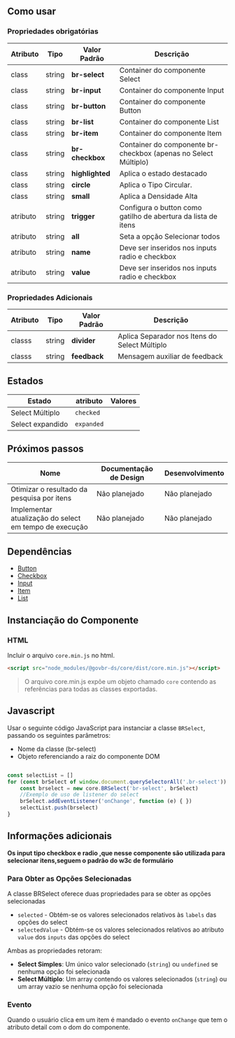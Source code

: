 
## Como usar



### Propriedades obrigatórias

| Atributo | Tipo     | Valor Padrão    | Descrição                                     |
| -------- | ---------| --------------- | --------------------------------------------- |
| class    |  string  | **br-select**     | Container do componente Select                |
| class    |  string  | **br-input**      | Container do componente Input                 |
| class    |  string  | **br-button**     | Container do componente Button                |
| class    |  string  | **br-list**       | Container do componente List                  |
| class    |  string  | **br-item**       | Container do componente Item                  |
| class    |  string  | **br-checkbox**   | Container do componente br-checkbox (apenas no Select Múltiplo) |
| class    |  string  | **highlighted**   |  Aplica o estado destacado                    |
| class    |  string  | **circle**        |  Aplica o Tipo Circular.                      |
| class    |  string  | **small**         |  Aplica a Densidade Alta                      |
| atributo |  string  | **trigger**       | Configura o button como gatilho de abertura da lista de itens   |
| atributo |  string  | **all**           | Seta a opção Selecionar todos                                   |
| atributo |  string  | **name**          | Deve ser inseridos nos inputs radio e checkbox                  |
| atributo |  string  | **value**         | Deve ser inseridos nos inputs radio e checkbox                  |



### Propriedades Adicionais

| Atributo | Tipo     | Valor Padrão    | Descrição                                     |
| -------- | -------- | --------------- | --------------------------------------------- |
|  classs  |  string  |  **divider**      | Aplica Separador nos Itens do Select Múltiplo |
|  classs  |  string  |  **feedback**     | Mensagem auxiliar de feedback                 |

## Estados

| Estado            | atributo   | Valores          | 
| ----------------- | ---------- | ---------------- |
| Select Múltiplo   | `checked`  |                  |
| Select expandido  | `expanded` |                  |




## Próximos passos

| Nome                                                   | Documentação de Design | Desenvolvimento |
| ------------------------------------------------------ | ---------------------- | --------------- |
| Otimizar o resultado da pesquisa por itens             | Não planejado          | Não planejado   |
| Implementar atualização do select em tempo de execução | Não planejado          | Não planejado   |

## Dependências

-   [Button](/ds/components/button)
-   [Checkbox](/ds/components/checkbox)
-   [Input](/ds/components/input)
-   [Item](/ds/components/item)
-   [List](/ds/components/list)

## Instanciação do Componente

### HTML

Incluir o arquivo `core.min.js` no html.

```html
<script src="node_modules/@govbr-ds/core/dist/core.min.js"></script>
```

> O arquivo core.min.js expõe um objeto chamado `core` contendo as referências para todas as classes exportadas.

## Javascript

Usar o seguinte código JavaScript para instanciar a classe `BRSelect`, passando os seguintes parâmetros:

-   Nome da classe (br-select)
-   Objeto referenciando a raiz do componente DOM

```javascript

const selectList = []
for (const brSelect of window.document.querySelectorAll('.br-select')) {
	const brselect = new core.BRSelect('br-select', brSelect)
	//Exemplo de uso de listener do select
	brSelect.addEventListener('onChange', function (e) { })
	selectList.push(brselect)
}
```


## Informações adicionais

**Os input tipo **checkbox** e **radio** ,que nesse componente são utilizada para selecionar itens,seguem o padrão do w3c de formulário**


### Para Obter as Opções Selecionadas

A classe BRSelect oferece duas propriedades para se obter as opções selecionadas

-   `selected` - Obtém-se os valores selecionados relativos às `labels` das opções do select
-   `selectedValue` - Obtém-se os valores selecionados relativos ao atributo `value` dos `inputs` das opções do select

Ambas as propriedades retoram:

-   **Select Simples**: Um único valor selecionado (`string`) ou `undefined` se nenhuma opção foi selecionada
-   **Select Múltiplo**: Um array contendo os valores selecionados (`string`) ou um array vazio se nenhuma opção foi selecionada

### Evento

Quando o usuário clica em um item é mandado o evento `onChange` que tem o atributo detail com o dom do componente.
